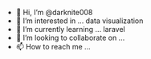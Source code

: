 - 👋 Hi, I’m @darknite008
- 👀 I’m interested in ... data visualization
- 🌱 I’m currently learning ... laravel
- 💞️ I’m looking to collaborate on ...
- 📫 How to reach me ...

<!---
darknite008/darknite008 is a ✨ special ✨ repository because its `README.md` (this file) appears on your GitHub profile.
You can click the Preview link to take a look at your changes.
--->

